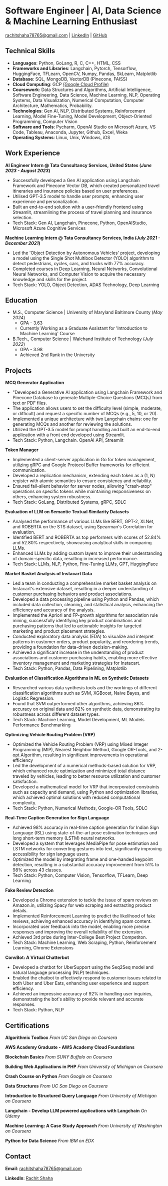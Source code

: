 # Software Engineer | AI, Data Science & Machine Learning Enthusiast 

[rachitshaha78765@gmail.com](mailto:rachitshaha78765@gmail.com) \| [LinkedIn](https://www.linkedin.com/in/rachit-shaha-95465b180/) \| [GitHub](https://github.com/Rachit-Shaha)

## Technical Skills
- **Languages**: Python, GoLang, R, C, C++, HTML, CSS
- **Frameworks and Libraries**: Langchain, Pytorch, Tensorflow, HuggingFace, TFLearn, OpenCV, Numpy, Pandas, SkLearn, Matplotlib
- **Database**: SQL, MongoDB, VectorDB (Pinecone, FAISS)
- **Cloud Computing**: GCP [(Google Cloud Profile)](https://www.cloudskillsboost.google/public_profiles/a18ae340-5d65-4faa-a5a5-8c5326553179) 
- **Coursework**: Data Structures and Algorithms, Artificial Intelligence, Software Engineering, Data Science, Machine Learning, NLP, Operating Systems, Data Visualization, Numerical Computation, Computer Architecture, Mathematics, Probability.
- **Technologies**: Gen AI, NLP, Distributed Systems, Reinforcement Learning, Model Fine-Tuning, Model Development, Object-Oriented Programming, Computer Vision
- **Software and Tools**: Pycharm, OpenAI Studio on Microsoft Azure, VS Code, Tableau, Anaconda, Jupyter, Github, Excel, Weka 
- **Operating Systems**: Linux, Unix, Windows, iOS

## Work Experience
**AI Engineer Intern @ Tata Consultancy Services, United States (_June 2023 - August 2023_)**
- Successfully developed a Gen AI application using Langchain Framework and Pinecone Vector DB, which created personalized travel itineraries and insurance policies based on user preferences.
- Utilised GPT-3.5 model to handle user prompts, enhancing user experience and personalization.
- Built an end-to-end solution with a user-friendly frontend using Streamlit, streamlining the process of travel planning and insurance selection.
- Tech Stack: Gen AI, Langchain, Pinecone, Python, OpenAIStudio, Microsoft Azure Cognitive Services

**Machine Learning Intern @ Tata Consultancy Services, India (_July 2021 - December 2021_)**
- Led the 'Object Detection by Autonomous Vehicles' project, developing a model using the Single Shot Multibox Detector (YOLO) algorithm to detect pedestrians, cycles, cars, and trucks with 77% accuracy.
- Completed courses in Deep Learning, Neural Networks, Convolutional Neural Networks, and Computer Vision to acquire the necessary knowledge and skills for the project.
- Tech Stack: YOLO, Object Detection, ADAS Technology, Deep Learning
  
## Education								       		
- M.S., Computer Science	| University of Maryland Baltimore County (_May 2024_)
  - GPA - 3.63
  - Currently Working as a Graduate Assistant for 'Introduction to Machine Learning' Course             		
- B.Tech., Computer Science | Walchand Institute of Technology (_July 2022_)
  - GPA - 3.98
  - Achieved 2nd Rank in the University

## Projects
**MCQ Generator Application**
- "Developed a Generative AI application using Langchain Framework and Pinecone Database to generate Multiple-Choice Questions (MCQs) from text or PDF files.
- The application allows users to set the difficulty level (simple, moderate, or difficult) and request a specific number of MCQs (e.g., 5, 10, or 20).
- Implemented a unique architecture with two Langchain chains: one for generating MCQs and another for reviewing the solutions.
- Utilized the GPT-3.5 model for prompt handling and built an end-to-end application with a front end developed using Streamlit.
- Tech Stack: Python, Langchain. OpenAI API, Streamlit

**Token Manager**
- Implemented a client-server application in Go for token management, utilizing gRPC and Google Protocol Buffer frameworks for efficient communication.
- Developed a replication mechanism, extending each token as a (1, N) register with atomic semantics to ensure consistency and reliability.
- Ensured fail-silent behavior for server nodes, allowing "crash-stop" operations on specific tokens while maintaining responsiveness on others, enhancing system robustness.
- Tech Stack: GoLang, Distributed Systems, gRPC, SDLC

**Evaluation of LLM on Semantic Textual Similarity Datasets**
- Analysed the performance of various LLMs like BERT, GPT-2, XLNet, and ROBERTA on the STS dataset, using Spearman's Correlation for evaluation.
- Identified BERT and ROBERTA as top performers with scores of 52.84% and 52.80% respectively, showcasing analytical skills in comparing LLMs.
- Enhanced LLMs by adding custom layers to improve their understanding of domain-specific data, resulting in increased performance.
- Tech Stack: LLMs, NLP, Python, Fine-Tuning LLMs, GPT, HuggingFace

**Market Basket Analysis of Instacart Data**
- Led a team in conducting a comprehensive market basket analysis on Instacart's extensive dataset, resulting in a deeper understanding of customer purchasing behaviors and product associations.
- Developed a data processing pipeline using Python and Pandas, which included data collection, cleaning, and statistical analysis, enhancing the efficiency and accuracy of the analysis.
- Implemented the Apriori and FP-growth algorithms for association rule mining, successfully identifying key product combinations and purchasing patterns that led to actionable insights for targeted marketing and product placement strategies.
- Conducted exploratory data analysis (EDA) to visualize and interpret patterns in customer orders, product popularity, and reordering trends, providing a foundation for data-driven decision-making.
- Achieved a significant increase in the understanding of product associations and customer purchasing habits, enabling more effective inventory management and marketing strategies for Instacart.
- Tech Stack: Python, Pandas, Data Pipelining, Matplotlib

**Evaluation of Classification Algorithms in ML on Synthetic Datasets**
- Researched various data synthesis tools and the workings of different classification algorithms such as SVM, XGBoost, Naive Bayes, and Logistic Regression.
- Found that SVM outperformed other algorithms, achieving 86% accuracy on original data and 82% on synthetic data, demonstrating its robustness across different dataset types.
- Tech Stack: Machine Learning, Model Development, ML Models Performance Benchmarking

**Optimizing Vehicle Routing Problem (VRP)**
- Optimized the Vehicle Routing Problem (VRP) using Mixed Integer Programming (MIP), Nearest Neighbor Method, Google OR-Tools, and 2-opt Algorithm, resulting in significant improvements in operational efficiency
- Led the development of a numerical methods-based solution for VRP, which enhanced route optimization and minimized total distance traveled by vehicles, leading to better resource utilization and customer satisfaction.
- Developed a mathematical model for VRP that incorporated constraints such as capacity and demand, using Python and optimization libraries, which achieved optimal solutions with reduced computational complexity.
- Tech Stack: Python, Numerical Methods, Google-OR Tools, SDLC

**Real-Time Caption Generation for Sign Language**
- Achieved 98% accuracy in real-time caption generation for Indian Sign Language (ISL) using state-of-the-art pose estimation techniques and long short-term memory (LSTM) neural networks.
- Developed a system that leverages MediaPipe for pose estimation and LSTM networks for converting gestures into text, significantly improving accessibility for sign language users.
- Optimized the model by integrating frame and one-handed keypoint detection, resulting in a substantial accuracy improvement from 51% to 98% across 43 classes.
- Tech Stack: Python, Computer Vision, Tensorflow, TFLearn, Deep Learning

**Fake Review Detection**
- Developed a Chrome extension to tackle the issue of spam reviews on Amazon.in, utilizing Spacy for web scraping and extracting product details.
- Implemented Reinforcement Learning to predict the likelihood of fake reviews, achieving enhanced accuracy in identifying spam content.
- Incorporated user feedback into the model, enabling more precise responses and improving the overall reliability of the extension.
- Achieved 3rd prize during Inter-College Best Project Competiton. 
- Tech Stack: Machine Learning, Web Scraping, Python, Reinforcement Learning, Chrome Extensions

**ConvBot: A Virtual Chatterbot**
- Developed a chatbot for UberSupport using the Seq2Seq model and natural language processing (NLP) techniques.
- Enabled the chatbot to effectively respond to customer issues related to both Uber and Uber Eats, enhancing user experience and support efficiency.
- Achieved an impressive accuracy of 92% in handling user inquiries, demonstrating the bot's ability to provide relevant and accurate responses.
- Tech Stack: Python, NLP

## Certifications

**Algorithmic Toolbox** *From UC San Diego on Coursera*

**AWS Academy Graduate - AWS Academy Cloud Foundations**

**Blockchain Basics** *From SUNY Buffalo on Coursera*

**Building Web Applications in PHP** *From University of Michigan on Coursera*

**Crash Course on Python** *From Google on Coursera*

**Data Structures** *From UC San Diego on Coursera*

**Introduction to Structured Query Language** *From University of Michigan on Coursera*

**Langchain - Develop LLM powered applications with Langchain** *On Udemy*

**Machine Learning: A Case Study Approach** *From University of Washington on Coursera*

**Python for Data Science** *From IBM on EDX*

## Contact 

**Email**: [rachitshaha78765@gmail.com](mailto:rachitshaha78765@gmail.com)

**LinkedIn**: [Rachit Shaha](https://www.linkedin.com/in/rachit-shaha-95465b180/)










